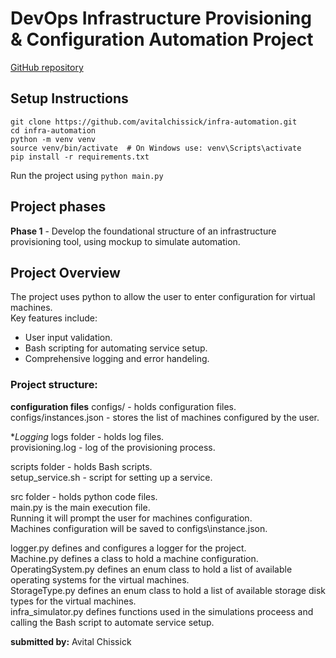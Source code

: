 # DevOps Infrastructure Provisioning & Configuration Automation Project
[GitHub repository](https://github.com/avitalchissick/infra-automation)

## Setup Instructions
```
git clone https://github.com/avitalchissick/infra-automation.git
cd infra-automation
python -m venv venv
source venv/bin/activate  # On Windows use: venv\Scripts\activate
pip install -r requirements.txt
```

Run the project using `python main.py`

## Project phases
**Phase 1** - Develop the foundational structure of an infrastructure provisioning tool, using mockup to simulate automation.

## Project Overview
The project uses python to allow the user to enter configuration for virtual machines.  
Key features include:  
* User input validation.  
* Bash scripting for automating service setup.  
* Comprehensive logging and error handeling.  

### Project structure:
**configuration files**
configs/ - holds configuration files.  
configs/instances.json - stores the list of machines configured by the user.  

**Logging*
logs folder - holds log files.  
provisioning.log - log of the provisioning process.  

scripts folder - holds Bash scripts.  
setup_service.sh - script for setting up a service.  

src folder - holds python code files.  
main.py is the main execution file.  
Running it will prompt the user for machines configuration.  
Machines configuration will be saved to configs\instance.json.  

logger.py defines and configures a logger for the project.  
Machine.py defines a class to hold a machine configuration.  
OperatingSystem.py defines an enum class to hold a list of available operating systems for the virtual machines.  
StorageType.py defines an enum class to hold a list of available storage disk types for the virtual machines.  
infra_simulator.py defines functions used in the simulations proceess and calling the Bash script to automate service setup.  

**submitted by:** Avital Chissick

